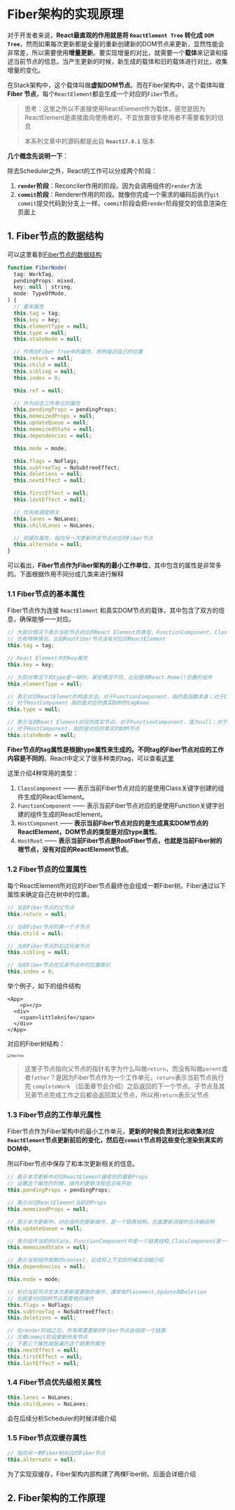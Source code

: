 # Fiber架构的实现原理

对于开发者来说，**React最直观的作用就是将 `ReactElement Tree` 转化成 `DOM Tree`**，然而如果每次更新都是全量的重新创建新的DOM节点来更新，显然性能会非常差，所以需要使用**增量更新**。要实现增量的对比，就需要一个**载体**来记录和描述当前节点的信息。当产生更新的时候，新生成的载体和旧的载体进行对比，收集增量的变化。

在Stack架构中，这个载体叫做**虚拟DOM节点**。而在Fiber架构中，这个载体叫做 **Fiber 节点**，每个`ReactElement`都会生成一个对应的`Fiber`节点。

> 思考：这里之所以不直接使用ReactElement作为载体，感觉是因为ReactElement是直接面向使用者的，不宜放置很多使用者不需要看到的信息

> 本系列文章中的源码都是出自 **`React17.0.1`** 版本



**几个概念先说明一下**：

除去Scheduler之外，React的工作可以分成两个阶段：

1. **`render`阶段**：Reconciler作用的阶段。因为会调用组件的`render`方法
2. **`commit`阶段**：Renderer作用的阶段。就像你完成一个需求的编码后执行`git commit`提交代码到分支上一样。`commit`阶段会把`render`阶段提交的信息渲染在页面上



## 1. Fiber节点的数据结构

可以这里看到[Fiber节点的数据结构](https://github.com/facebook/react/blob/1fb18e22ae66fdb1dc127347e169e73948778e5a/packages/react-reconciler/src/ReactFiber.new.js#L117)

```javascript
function FiberNode(
  tag: WorkTag,
  pendingProps: mixed,
  key: null | string,
  mode: TypeOfMode,
) {
  // 基本属性
  this.tag = tag;
  this.key = key;
  this.elementType = null;
  this.type = null;
  this.stateNode = null;

  // 作用在Fiber Tree中的属性，用例描述自己的位置
  this.return = null;
  this.child = null;
  this.sibling = null;
  this.index = 0;

  this.ref = null;

  // 作为动态工作单元的属性
  this.pendingProps = pendingProps;
  this.memoizedProps = null;
  this.updateQueue = null;
  this.memoizedState = null;
  this.dependencies = null;

  this.mode = mode;

  this.flags = NoFlags;
  this.subtreeTag = NoSubtreeEffect;
  this.deletions = null;
  this.nextEffect = null;

  this.firstEffect = null;
  this.lastEffect = null;

  // 优先级调度相关
  this.lanes = NoLanes;
  this.childLanes = NoLanes;

  // 双缓存属性，指向另一次更新时该节点对应的Fiber节点
  this.alternate = null;
}
```

可以看出，**Fiber节点作为Fiber架构的最小工作单位**，其中包含的属性是非常多的。下面根据作用不同分成几类来进行解释

### 1.1 Fiber节点的基本属性

Fiber节点作为连接 `ReactElement` 和真实DOM节点的载体，其中包含了双方的信息，确保能够一一对应。

```javascript
// 大部分情况下表示当前节点对应的React Element的类型，FunctionComponent、ClassComponent或者HostComponent...
// 也有特殊情况，比如RootFiber节点没有对应的ReactElement
this.tag = tag;

// React Element中的key属性
this.key = key;

// 大部分情况下和type是一样的，某些情况不同，比如使用React.Mome()包裹的组件
this.elementType = null;

// 表示对应ReactElemet的构造方法。对于FunctionComponent，指的是函数本身；对于ClassComponent，指的是对应的Class
// 对于HostComponent 指的是对应的真实DOM的tagName
this.type = null;

// 表示当前React Element对应的真实节点。对于FunctionComponent，值为null；对于ClassComponent，指的是对应ReactElement的实例
// 对于HostComponent，指的是对应的真实的DOM节点
this.stateNode = null;
```

**Fiber节点的tag属性是根据type属性来生成的。不同tag的Fiber节点对应的工作内容是不同的**。React中定义了很多种类的tag，可以查看[这里](https://github.com/facebook/react/blob/1fb18e22ae/packages/react-reconciler/src/ReactWorkTags.js)

这里介绍4种常用的类型：

1. `ClassComponent` —— 表示当前Fiber节点对应的是使用Class关键字创建的组件生成的ReactElement。
2. `FunctionComponent` —— 表示当前Fiber节点对应的是使用Function关键字创建的组件生成的ReactElement。
3. `HostComponent` —— **表示当前Fiber节点对应的是生成真实DOM节点的ReactElement，DOM节点的类型是对应type属性**。
4. `HostRoot` —— **表示当前Fiber节点是RootFiber节点，也就是当前Fiber树的根节点，没有对应的ReactElement节点**。

### 1.2 Fiber节点的位置属性

每个ReactElement所对应的Fiber节点最终也会组成一颗Fiber树。Fiber通过以下属性来确定自己在树中的位置。

```javascript
// 当前Fiber节点的父节点
this.return = null;

// 当前Fiber节点的第一个子节点
this.child = null;

// 当前Fiber节点的右边兄弟节点
this.sibling = null;

// 当前Fiber节点在兄弟节点中的位置索引
this.index = 0;
```

举个例子，如下的组件结构

```react
<App>
	<p></p>
  <div>
  	<span>littleknife</span>
  </div>
</App>
```

对应的Fiber树结构：

<img src="./images/fiberTree.png" alt="fiberTree" style="zoom:50%;" />

> 这里子节点指向父节点的指针名字为什么叫做`return`，而没有叫做`parent`或者`father`？是因为Fiber节点作为一个工作单元，`return`表示当前节点执行完 `completeWork` （后面章节会介绍）之后返回的下一个节点。子节点及其兄弟节点完成工作之后都会返回其父节点，所以用`return`表示父节点

### 1.3 Fiber节点的工作单元属性

Fiber节点作为Fiber架构中的最小工作单元，**更新的时候负责对比和收集对应`ReactElement`节点更新前后的变化，然后在`commit`节点将这些变化渲染到真实的DOM中**。

所以Fiber节点中保存了和本次更新相关的信息。

```javascript
// 表示本次更新中对应ReactElement接收到的最新Props
// 设置这个属性的时候，组件的更新流程还没有开始
this.pendingProps = pendingProps;

// 表示对应ReactElement当前的Props
this.memoizedProps = null;

// 表示本次更新中，对应组件的更新操作，是一个链表结构。后面更新流程时会详细说明
this.updateQueue = null;

// 表示组件当前的state，FunctionComponent中是一个链表结构,ClassComponent是一个对象
this.memoizedState = null;

// 表示当前组件依赖的context，后续将上下文的时候会详细介绍
this.dependencies = null;

this.mode = mode;

// 标识当前节点在本次更新需要做的操作，通常有Placement,Update和Deletion
// 也就是对应DOM节点需要做的操作
this.flags = NoFlags;
this.subtreeTag = NoSubtreeEffect;
this.deletions = null;

// 在render阶段之后，所有需要更新的Fiber节点会组成一个链表
// 方便commit阶段更新所有节点
// 下面三个属性就是遍历这个链表的属性
this.nextEffect = null;
this.firstEffect = null;
this.lastEffect = null;
```

### 1.4 Fiber节点优先级相关属性

```javascript
this.lanes = NoLanes;
this.childLanes = NoLanes;
```

会在后续分析Scheduler的时候详细介绍

### 1.5 Fiber节点双缓存属性

```javascript
// 指向另一颗Fiber树对应的Fiber节点
this.alternate = null;
```

为了实现双缓存，Fiber架构内部构建了两棵Fiber树。后面会详细介绍



## 2. Fiber架构的工作原理

